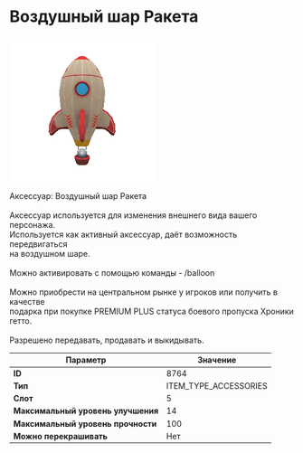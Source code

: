 # Воздушный шар Ракета

![Item Image](../img/8764.webp?raw=true)

Аксессуар: Воздушный шар Ракета<br><br>Аксессуар используется для изменения внешнего вида вашего персонажа.<br>Используется как активный аксессуар, даёт возможность передвигаться<br>на воздушном шаре.<br><br>Можно активировать с помощью команды - /balloon<br><br>Можно приобрести на центральном рынке у игроков или получить в качестве<br>подарка при покупке PREMIUM PLUS статуса боевого пропуска Хроники гетто.<br><br>Разрешено передавать, продавать и выкидывать.


| Параметр | Значение |
|----------|----------|
| **ID** | 8764 |
| **Тип** | ITEM_TYPE_ACCESSORIES |
| **Слот** | 5 |
| **Максимальный уровень улучшения** | 14 |
| **Максимальный уровень прочности** | 100 |
| **Можно перекрашивать** | Нет |

